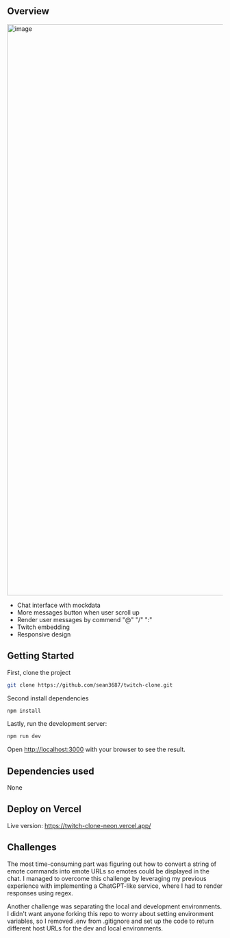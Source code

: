 ## Overview
<img width="1331" alt="image" src="https://github.com/user-attachments/assets/cee7600e-6123-422e-9b0c-060c335c9786">

* Chat interface with mockdata
* More messages button when user scroll up
* Render user messages by commend "@" "/" ":"
* Twitch embedding
* Responsive design



## Getting Started

First, clone the project

```bash
git clone https://github.com/sean3687/twitch-clone.git
```
Second install dependencies

```bash
npm install
```
Lastly, run the development server:

```bash
npm run dev
```

Open [http://localhost:3000](http://localhost:3000) with your browser to see the result.

## Dependencies used

None


## Deploy on Vercel

Live version: https://twitch-clone-neon.vercel.app/

## Challenges
The most time-consuming part was figuring out how to convert a string of emote commands into emote URLs so emotes could be displayed in the chat. I managed to overcome this challenge by leveraging my previous experience with implementing a ChatGPT-like service, where I had to render responses using regex.

Another challenge was separating the local and development environments. I didn't want anyone forking this repo to worry about setting environment variables, so I removed .env from .gitignore and set up the code to return different host URLs for the dev and local environments.


